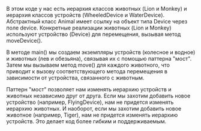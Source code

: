 В этом коде у нас есть иерархия классов животных (Lion и Monkey) и иерархия 
классов устройств (WheeledDevice и WaterDevice). 
Абстрактный класс Animal имеет ссылку на объект 
типа Device через поле device. Конкретные реализации 
животных (Lion и Monkey) используют устройство 
(Device) для перемещения, вызывая метод moveDevice().

В методе main() мы создаем экземпляры устройств 
(колесное и водное) и животных (лев и обезьяна), 
связывая их с помощью паттерна "мост". 
Затем мы вызываем метод move() для каждого животного, 
что приводит к вызову соответствующего метода перемещения 
в зависимости от устройства, связанного с животным.

Паттерн "мост" позволяет нам изменять иерархию устройств
и животных независимо друг от друга. Если мы захотим 
добавить новое устройство (например, FlyingDevice), 
нам не придется изменять иерархию животных. И наоборот, 
если мы захотим добавить новое животное (например, Tiger), 
нам не придется изменять иерархию устройств. Это делает код 
более гибким и поддерживаемым. 